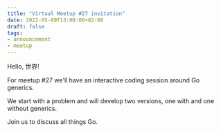 ```yaml
---
title: "Virtual Meetup #27 invitation"
date: 2022-05-09T13:00:00+02:00
draft: false
tags:
- announcement
- meetup
---
```


Hello, 世界!

For meetup #27 we'll have an interactive coding session around Go generics.

We start with a problem and will develop two versions, one with and one without generics.

Join us to discuss all things Go.


<!--

TODO: outreach.

-->

